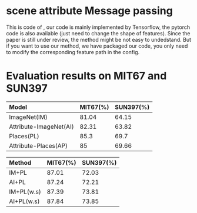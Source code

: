 # scene attribute Message passing
This is code of <Learning scene attribute for scene recognition>, our code is mainly implemented by Tensorflow, the pytorch code is also available (just need to change the shape of features). Since the paper is still under review, the method might be not easy to undedstand. But if you want to use our method, we have packaged our code, you only need to modify the corresponding feature path in the config.   

# Evaluation results on MIT67 and SUN397
|Model|MIT67(%)|SUN397(%)|
|:---|:---|:---|
|ImageNet(IM)|81.04|64.15|
|Attribute-ImageNet(AI)|82.31|63.82|
|Places(PL)|85.3|69.7|
|Attribute-Places(AP)|85|69.66|

|Method|MIT67(%)|SUN397(%)|
|:---|:---|:---|
|IM+PL|87.01|72.03|
|AI+PL|87.24|72.21|
|IM+PL(w.s)|87.39|73.81|
|AI+PL(w.s)|87.84|73.85|
